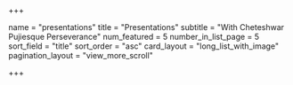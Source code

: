 +++

name = "presentations"
title = "Presentations"
subtitle = "With Cheteshwar Pujiesque Perseverance"
num_featured = 5
number_in_list_page = 5
sort_field = "title"
sort_order = "asc"
card_layout = "long_list_with_image"
pagination_layout = "view_more_scroll"


+++